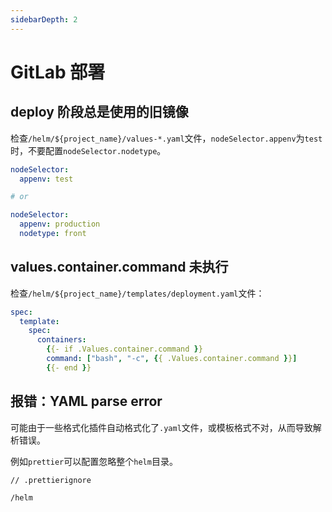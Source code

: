 ```yaml
---
sidebarDepth: 2
---
```


# GitLab 部署

## deploy 阶段总是使用的旧镜像

检查`/helm/${project_name}/values-*.yaml`文件，`nodeSelector.appenv`为`test`时，不要配置`nodeSelector.nodetype`。

```yaml
nodeSelector:
  appenv: test

# or

nodeSelector:
  appenv: production
  nodetype: front
```

## values.container.command 未执行

检查`/helm/${project_name}/templates/deployment.yaml`文件：

```yaml
spec:
  template:
    spec:
      containers:
        {{- if .Values.container.command }}
        command: ["bash", "-c", {{ .Values.container.command }}]
        {{- end }}
```

## 报错：YAML parse error

可能由于一些格式化插件自动格式化了`.yaml`文件，或模板格式不对，从而导致解析错误。

例如`prettier`可以配置忽略整个`helm`目录。

```
// .prettierignore

/helm
```